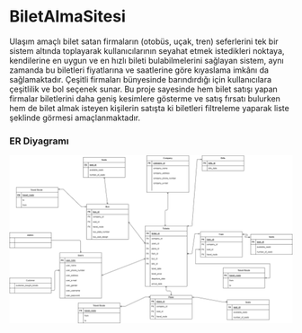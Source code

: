 # BiletAlmaSitesi
  Ulaşım amaçlı bilet satan firmaların (otobüs, uçak, tren) seferlerini tek bir sistem altında toplayarak kullanıcılarının seyahat etmek istedikleri noktaya, kendilerine 
en uygun ve en hızlı bileti bulabilmelerini sağlayan sistem, aynı zamanda bu biletleri fiyatlarına ve saatlerine göre kıyaslama imkânı da sağlamaktadır. Çeşitli firmaları bünyesinde 
barındırdığı için kullanıcılara çeşitlilik ve bol seçenek sunar.  Bu proje sayesinde hem bilet satışı yapan firmalar biletlerini daha geniş kesimlere gösterme ve satış 
fırsatı bulurken hem de bilet almak isteyen kişilerin satışta ki biletleri filtreleme yaparak liste şeklinde görmesi amaçlanmaktadır.

### ER Diyagramı
![alt text](https://github.com/EmreKonur/BiletAlmaSitesi/blob/main/biletalllllll.drawio.png?raw=true)

